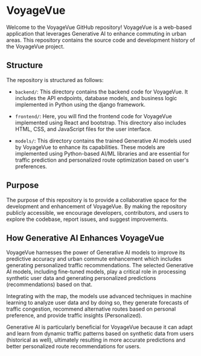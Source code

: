 # VoyageVue

Welcome to the VoyageVue GitHub repository! VoyageVue is a web-based application that leverages Generative AI to enhance commuting in urban areas. This repository contains the source code and development history of the VoyageVue project.

## Structure

The repository is structured as follows:

- `backend/`: This directory contains the backend code for VoyageVue. It includes the API endpoints, database models, and business logic implemented in Python using the django framework.

- `frontend/`: Here, you will find the frontend code for VoyageVue implemented using React and bootstrap. This directory also includes HTML, CSS, and JavaScript files for the user interface.

- `models/`: This directory contains the trained Generative AI models used by VoyageVue to enhance its capabilities. These models are implemented using Python-based AI/ML libraries and are essential for traffic prediction and personalized route optimization based on user's preferences.

## Purpose

The purpose of this repository is to provide a collaborative space for the development and enhancement of VoyageVue. By making the repository publicly accessible, we encourage developers, contributors, and users to explore the codebase, report issues, and suggest improvements.

## How Generative AI Enhances VoyageVue

VoyageVue harnesses the power of Generative AI models to improve its predictive accuracy and urban commute enhancement which includes generating personalized traffic recommendations. The selected Generative AI models, including fine-tuned models, play a critical role in processing synthetic user data and generating personalized predictions (recommendations) based on that.

Integrating with the map, the models use advanced techniques in machine learning to analyze user data and by doing so, they generate forecasts of traffic congestion, recommend alternative routes based on personal preference, and provide traffic insights (Personalized).

Generative AI is particularly beneficial for VoyageVue because it can adapt and learn from dynamic traffic patterns based on synthetic data from users (historical as well), ultimately resulting in more accurate predictions and better personalized route recommendations for users.
